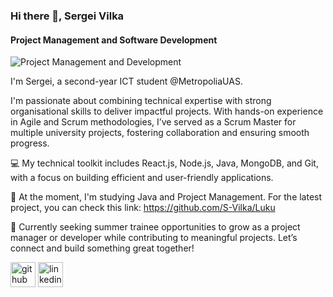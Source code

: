 ### Hi there 👋, Sergei Vilka
#### Project Management and Software Development 
![Project Management and Development ](https://images.unsplash.com/photo-1519389950473-47ba0277781c?q=80&w=3540&auto=format&fit=crop&ixlib=rb-4.0.3&ixid=M3wxMjA3fDB8MHxwaG90by1wYWdlfHx8fGVufDB8fHx8fA%3D%3D)

I'm Sergei, a second-year ICT student @MetropoliaUAS. 

I'm passionate about combining technical expertise with strong organisational skills to deliver impactful projects. With hands-on experience in Agile and Scrum methodologies, I’ve served as a Scrum Master for multiple university projects, fostering collaboration and ensuring smooth progress.

💻 My technical toolkit includes React.js, Node.js, Java, MongoDB, and Git, with a focus on building efficient and user-friendly applications.

🌱 At the moment, I'm studying Java and Project Management. For the latest project, you can check this link:
https://github.com/S-Vilka/Luku

🔭 Currently seeking summer trainee opportunities to grow as a project manager or developer while contributing to meaningful projects. Let’s connect and build something great together!


[<img src='https://cdn.jsdelivr.net/npm/simple-icons@3.0.1/icons/github.svg' alt='github' height='40'>](https://github.com/S-Vilka)  [<img src='https://cdn.jsdelivr.net/npm/simple-icons@3.0.1/icons/linkedin.svg' alt='linkedin' height='40'>](https://www.linkedin.com/in/https://www.linkedin.com/in/sergei-vilka//)  


<!--
**S-Vilka/S-Vilka** is a ✨ _special_ ✨ repository because its `README.md` (this file) appears on your GitHub profile.

Here are some ideas to get you started:

- 🔭 I’m currently working on ...
- 🌱 I’m currently learning ...
- 👯 I’m looking to collaborate on ...
- 🤔 I’m looking for help with ...
- 💬 Ask me about ...
- 📫 How to reach me: ...
- 😄 Pronouns: ...
- ⚡ Fun fact: ...
-->

